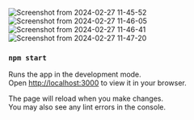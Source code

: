 ![Screenshot from 2024-02-27 11-45-52](https://github.com/Rajkumarkanthasamy/simple-shopping/assets/143165337/8d3816c0-fda0-45a1-8ab3-cdb6b3a85c14)
![Screenshot from 2024-02-27 11-46-05](https://github.com/Rajkumarkanthasamy/simple-shopping/assets/143165337/7ba435aa-f983-4384-84bd-8a897c777506)
![Screenshot from 2024-02-27 11-46-41](https://github.com/Rajkumarkanthasamy/simple-shopping/assets/143165337/bd6777aa-c3f0-4056-b514-3bf78ca3e240)
![Screenshot from 2024-02-27 11-47-20](https://github.com/Rajkumarkanthasamy/simple-shopping/assets/143165337/3c34d05e-086d-425f-818e-8d4d40a900ee)





### `npm start`

Runs the app in the development mode.\
Open [http://localhost:3000](http://localhost:3000) to view it in your browser.

The page will reload when you make changes.\
You may also see any lint errors in the console.

